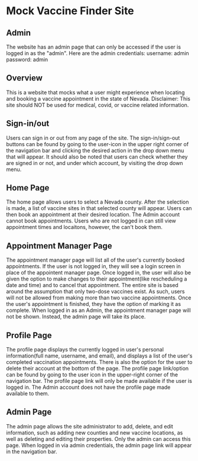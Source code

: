 # Mock Vaccine Finder Site

## Admin

The website has an admin page that can only be accessed if the user is logged in as the "admin". Here are the admin credentials:
username: admin
password: admin

## Overview

This is a website that mocks what a user might experience when locating and booking a vaccine appointment in the state of Nevada. Disclaimer: This site should NOT be used for medical, covid, or vaccine related information.

## Sign-in/out

Users can sign in or out from any page of the site. The sign-in/sign-out buttons can be found by going to the user-icon in the upper right corner of the navigation bar and clicking the desired action in the drop down menu that will appear. It should also be noted that users can check whether they are signed in or not, and under which account, by visiting the drop down menu.

## Home Page

The home page allows users to select a Nevada county. After the selection is made, a list of vaccine sites in that selected county will appear. Users can then book an appointment at their desired location. The Admin account cannot book appointments. Users who are not logged in can still view appointment times and locaitons, however, the can't book them.

## Appointment Manager Page

The appointment manager page will list all of the user's currently booked appointments. If the user is not logged in, they will see a login screen in place of the appointent manager page. Once logged in, the user will also be given the option to make changes to their appointment(like rescheduling a date and time) and to cancel that appointment. The entire site is based around the assumption that only two-dose vaccines exist. As such, users will not be allowed from making more than two vaccine appointments. Once the user's appointment is finished, they have the option of marking it as complete. When logged in as an Admin, the appointment manager page will not be shown. Instead, the admin page will take its place.

## Profile Page

The profile page displays the currently logged in user's personal information(full name, username, and email), and displays a list of the user's completed vaccination appointments. There is also the option for the user to delete their account at the bottom of the page. The profile page link/option can be found by going to the user icon in the upper-right corner of the navigation bar. The profile page link will only be made available if the user is logged in. The Admin account does not have the profile page made available to them.

## Admin Page

The admin page allows the site administrator to add, delete, and edit information, such as adding new counties and new vaccine locations, as well as deleting and editing their properties. Only the admin can access this page. When logged in via admin credentials, the admin page link will appear in the navigation bar.
